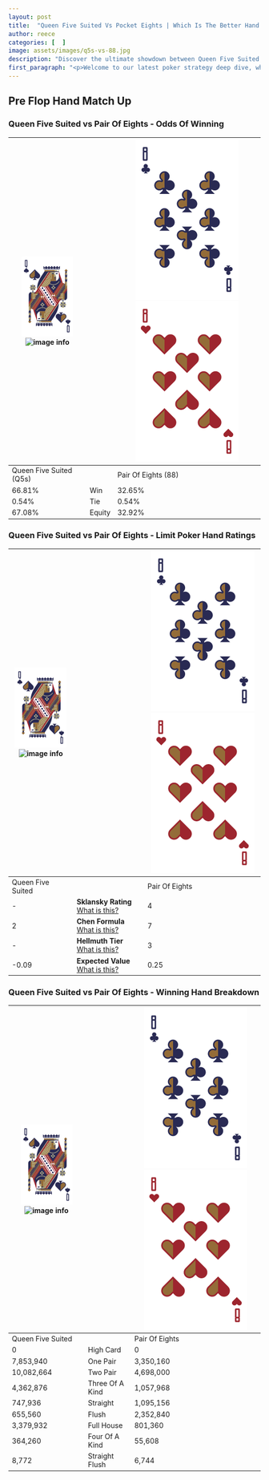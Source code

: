```yaml
---
layout: post
title:  "Queen Five Suited Vs Pocket Eights | Which Is The Better Hand In Poker? A Complete Guide"
author: reece
categories: [  ]
image: assets/images/q5s-vs-88.jpg
description: "Discover the ultimate showdown between Queen Five Suited and Pair Of Eights in poker! Uncover the odds, strategies, and scenarios where one hand triumphs over the other. Get ready to up your poker game with this thrilling analysis."
first_paragraph: "<p>Welcome to our latest poker strategy deep dive, where we're pitting two distinct hands against each other in a high-stakes showdown: Queen Five Suited vs Pair Of Eights.</p><p>In the dynamic world of poker, every decision counts, and knowing which hand holds the upper hand is key to your success at the table.</p><p>In this article, we'll dissect these two hands, explore the scenarios where one dominates the other, and equip you with the knowledge to make strategic choices that can tip the odds in your favor.</p><p>Get ready to unravel the intriguing dynamics of these poker hands and elevate your game to new heights.</p>"
---
```




[comment]: # (sp0)

## Pre Flop Hand Match Up

<div class="table hand-ratings" markdown="1"> 



### Queen Five Suited vs Pair Of Eights - Odds Of Winning


    
| ![image info](assets/images/hand1/Q.png) ![image info](assets/images/hand1/5s.png) |  | ![image info](assets/images/hand2/8.png) ![image info](assets/images/hand2/8o.png) |
| -------- | -------- | -------- |
| Queen Five Suited (Q5s) |  | Pair Of Eights (88) |
| 66.81% | Win | 32.65% |
| 0.54% | Tie | 0.54% |
| 67.08% | Equity | 32.92% |




[comment]: # (sp1)



### Queen Five Suited vs Pair Of Eights - Limit Poker Hand Ratings


    
| ![image info](assets/images/hand1/Q.png) ![image info](assets/images/hand1/5s.png) |  | ![image info](assets/images/hand2/8.png) ![image info](assets/images/hand2/8o.png) |
| -------- | -------- | -------- |
| Queen Five Suited |  | Pair Of Eights |
| - | **Sklansky Rating** [What is this?](/sklansky-rating-explained) | 4 |
| 2 | **Chen Formula** [What is this?](/chen-formula-explained) | 7 |
| - | **Hellmuth Tier** [What is this?](/Hellmuth-tier-explained) | 3 |
| -0.09 | **Expected Value** [What is this?](/expected-value-explained) | 0.25 |




[comment]: # (sp2)



### Queen Five Suited vs Pair Of Eights - Winning Hand Breakdown


    
| ![image info](assets/images/hand1/Q.png) ![image info](assets/images/hand1/5s.png) |  | ![image info](assets/images/hand2/8.png) ![image info](assets/images/hand2/8o.png) |
| -------- | -------- | -------- |
| Queen Five Suited |  | Pair Of Eights |
| 0 | High Card | 0 |
| 7,853,940 | One Pair | 3,350,160 |
| 10,082,664 | Two Pair | 4,698,000 |
| 4,362,876 | Three Of A Kind | 1,057,968 |
| 747,936 | Straight | 1,095,156 |
| 655,560 | Flush | 2,352,840 |
| 3,379,932 | Full House | 801,360 |
| 364,260 | Four Of A Kind | 55,608 |
| 8,772 | Straight Flush | 6,744 |




[comment]: # (sp3)



</div>

[comment]: # (sp4)



[comment]: # (sp5)

